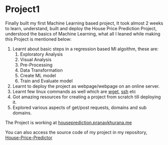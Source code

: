 # Project1

Finally built my first Machine Learning based project, It took almost 2 weeks to learn, understand, built and deploy the House Price Prediction Project, understood the basics of Machine Learning, what all I leaned while making this Project is mentioned below:

1. Learnt about basic steps in a regression based Ml algoithm, these are:
   1. Exploratory Analysis
   2. Visual Analysis
   3. Pre-Processing
   4. Data Transformation
   5. Create ML model
   6. Train and Evaluate model
2. Learnt to deploy the project as webpage/webpage on an online server.
3. Learnt few linux commands as well which are [wget](https://github.com/Pranav-Khurana/TIL/blob/master/linux_ubuntu/wget.md), [ssh](https://github.com/Pranav-Khurana/TIL/blob/master/linux_ubuntu/ssh.md) etc
4. Got amazing resources for creating a project from scratch till deploying it.
5. Explored various aspects of  get/post requests, domains and sub domains.


The Project is working at [houseprediction.pranavkhurana.me](http://houseprediction.pranavkhurana.me)

You can also access the source code of my project in my repository, [House-Price-Predictor](https://github.com/Pranav-Khurana/House-Price-Predictor)
